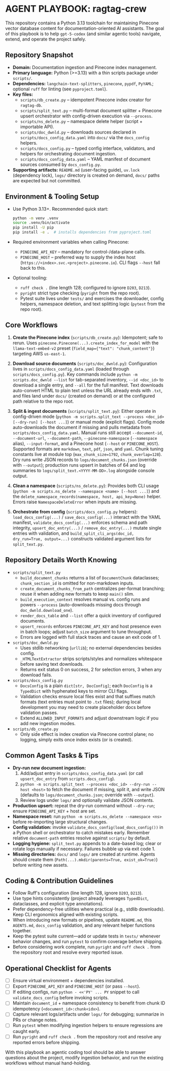 # AGENT PLAYBOOK: ragtag-crew

This repository contains a Python 3.13 toolchain for maintaining Pinecone vector database content for documentation-oriented AI assistants. The goal of this playbook is to help `gpt-5-codex` (and similar agentic tools) navigate, extend, and operate the project safely.

## Repository Snapshot

- **Domain:** Documentation ingestion and Pinecone index management.
- **Primary language:** Python (>=3.13) with a thin scripts package under `scripts/`.
- **Dependencies:** `langchain-text-splitters`, `pinecone`, `pypdf`, `PyYAML`; optional `ruff` for linting (see `pyproject.toml`).
- **Key files:**
  - `scripts/db_create.py` – idempotent Pinecone index creator for `ragtag-db`.
  - `scripts/split_text.py` – multi-format document splitter + Pinecone upsert orchestrator with config-driven execution via `--process`.
  - `scripts/ns_delete.py` – namespace delete helper (script + importable API).
  - `scripts/doc_dwnld.py` – downloads sources declared in `scripts/docs_config_data.yaml` into `docs/` via the `docs_config` helpers.
  - `scripts/docs_config.py` – typed config interface, validators, and helpers for orchestrating document ingestion.
  - `scripts/docs_config_data.yaml` – YAML manifest of document sources consumed by `docs_config.py`.
- **Supporting artifacts:** `README.md` (user-facing guide), `uv.lock` (dependency lock), `logs/` directory is created on demand, `docs/` paths are expected but not committed.

## Environment & Tooling Setup

- Use Python 3.13+. Recommended quick start:

  ```bash
  python -m venv .venv
  source .venv/bin/activate
  pip install -U pip
  pip install -e .  # installs dependencies from pyproject.toml
  ```

- Required environment variables when calling Pinecone:
  - `PINECONE_API_KEY` – mandatory for control-/data-plane calls.
  - `PINECONE_HOST` – preferred way to supply the index host (`https://<index>.svc.<project>.pinecone.io`). CLI flags `--host` fall back to this.
- Optional tooling:
  - `ruff check .` (line length 128; configured to ignore `D203`, `D213`).
  - `pyright` strict type checking (`pyright` from the repo root).
  - Pytest suite lives under `tests/` and exercises the downloader, config helpers, namespace deletion, and text splitting logic (`pytest` from the repo root).

## Core Workflows

1. **Create the Pinecone index** (`scripts/db_create.py`): Idempotent; safe to rerun. Uses `pinecone.Pinecone(...).create_index_for_model` with the `llama-text-embed-v2` preset (`field_map={"text": "chunk_content"}`) targeting AWS `us-east-1`.

2. **Download source documents** (`scripts/doc_dwnld.py`): Configuration lives in `scripts/docs_config_data.yaml` (loaded through `scripts/docs_config.py`). Key commands include `python -m scripts.doc_dwnld --list` for tab-separated inventory, `--id <doc_id>` to download a single entry, and `--all` for the full manifest. Text downloads auto-convert HTML to plain text unless the URL already ends with `.txt`, and files land under `docs/` (created on demand) or at the configured path relative to the repo root.

3. **Split & ingest documents** (`scripts/split_text.py`): Either operate in config-driven mode (`python -m scripts.split_text --process <doc_id> [--dry-run] [--host ...]`) or manual mode (explicit flags). Config mode auto-downloads the document if missing and pulls metadata from `scripts/docs_config_data.yaml`. Manual runs still accept `--document-id`, `--document-url`, `--document-path`, `--pinecone-namespace` (`--namespace` alias), `--input-format`, and a Pinecone host (`--host` or `PINECONE_HOST`). Supported formats are `markdown`, `text`, `pdf`, `json`, and `yaml`. Chunk tuning constants live at module top (`max_chunk_size=1792`, `chunk_overlap=128`). Dry runs write JSON records to `logs/document_chunks.json` (override with `--output`); production runs upsert in batches of 64 and log summaries to `logs/split_text.<YYYY-MM-DD>.log` alongside console output.

4. **Clean a namespace** (`scripts/ns_delete.py`): Provides both CLI usage (`python -m scripts.ns_delete --namespace <name> [--host ...]`) and the `delete_namespace_records(namespace, host, api_key=None)` helper. Errors raise `NamespaceDeleteError` when inputs are missing.

5. **Orchestrate from config** (`scripts/docs_config.py` helpers): `load_docs_config(...)` / `save_docs_config(...)` interact with the YAML manifest, `validate_docs_config(...)` enforces schema and path integrity, `upsert_doc_entry(...)` / `remove_doc_entry(...)` mutate single entries with validation, and `build_split_cli_args(doc_id, dry_run=True, output=...)` constructs validated argument lists for `split_text.py`.

## Repository Details Worth Knowing

- `scripts/split_text.py`
  - `build_document_chunks` returns a list of `DocumentChunk` dataclasses; `chunk_section_id` is omitted for non-markdown inputs.
  - `create_document_chunks_from_path` centralizes per-format branching; reuse it when adding new formats to keep `main()` slim.
  - `build_execution_context` resolves manual vs. config runs and powers `--process` (auto-downloads missing docs through `doc_dwnld.download_one`).
  - `render_docs_table` and `--list` offer a quick inventory of configured documents.
  - `upsert_records` enforces `PINECONE_API_KEY` and host presence even in batch loops; adjust `batch_size` argument to tune throughput.
  - Errors are logged with full stack traces and cause an exit code of 1.
- `scripts/doc_dwnld.py`
  - Uses stdlib networking (`urllib`); no external dependencies besides config.
  - `_HTMLTextExtractor` strips scripts/styles and normalizes whitespace before saving text downloads.
  - Returns exit status 0 on success, 2 for selection errors, 3 when any download fails.
- `scripts/docs_config.py`
  - `DocsConfig` is a plain `dict[str, DocConfig]`; each `DocConfig` is a `TypedDict` with hyphenated keys to mirror CLI flags.
  - Validation checks ensure local files exist and that suffixes match formats (text entries must point to `.txt` files); during local development you may need to create placeholder docs before validation passes.
  - Extend `ALLOWED_INPUT_FORMATS` and adjust downstream logic if you add new ingestion modes.
- `scripts/db_create.py`
  - Only side effect is index creation via Pinecone control plane; no logging, simply exits once index exists (or is created).

## Common Agent Tasks & Tips

- **Dry-run new document ingestion:**
  1. Add/adjust entry in `scripts/docs_config_data.yaml` (or call `upsert_doc_entry` from `scripts.docs_config`).
  2. `python -m scripts.split_text --process <doc_id> --dry-run --host <host>` to fetch the document if missing, split it, and write JSON (defaults to `logs/document_chunks.json`; override with `--output`).
  3. Review logs under `logs/` and optionally validate JSON contents.
- **Production upsert:** repeat the dry-run command without `--dry-run`; ensure `PINECONE_API_KEY` + host are set.
- **Namespace reset:** run `python -m scripts.ns_delete --namespace <ns>` before re-importing large structural changes.
- **Config validation:** invoke `validate_docs_config(load_docs_config())` in a Python shell or orchestrator to catch mistakes early. Remember relative `document-path` entries resolve against `scripts/` by default.
- **Logging hygiene:** `split_text.py` appends to a date-based log; clear or rotate logs manually if necessary. Failures bubble up via exit code 1.
- **Missing directories:** `docs/` and `logs/` are created at runtime. Agents should create them (`Path(...).mkdir(parents=True, exist_ok=True)`) before writing new assets.

## Coding & Contribution Guidelines

- Follow Ruff's configuration (line length 128, ignore `D203`, `D213`).
- Use type hints consistently (project already leverages `TypedDict`, dataclasses, and explicit type annotations).
- Prefer dependency-free utilities where practical (e.g., stdlib downloads). Keep CLI ergonomics aligned with existing scripts.
- When introducing new formats or pipelines, update `README.md`, this `AGENTS.md`, `docs_config` validation, and any relevant helper functions together.
- Keep the pytest suite current—add or update tests in `tests/` whenever behavior changes, and run `pytest` to confirm coverage before shipping.
- Before considering work complete, run `pyright` and `ruff check .` from the repository root and resolve every reported issue.

## Operational Checklist for Agents

- [ ] Ensure virtual environment + dependencies installed.
- [ ] Export `PINECONE_API_KEY` and `PINECONE_HOST` (or pass `--host`).
- [ ] If editing configs, run `python - <<'PY' ... PY` snippet to call `validate_docs_config` before invoking scripts.
- [ ] Maintain `document_id` + namespace consistency to benefit from chunk ID idempotency (`<document_id>:chunk<idx>`).
- [ ] Capture relevant logs/artifacts under `logs/` for debugging; summarize in PRs or change notes.
- [ ] Run `pytest` when modifying ingestion helpers to ensure regressions are caught early.
- [ ] Run `pyright` and `ruff check .` from the repository root and resolve any reported errors before shipping.

With this playbook an agentic coding tool should be able to answer questions about the project, modify ingestion behavior, and run the existing workflows without manual hand-holding.
